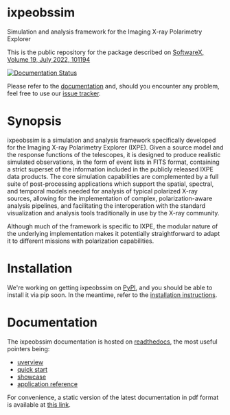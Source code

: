 # ixpeobssim
Simulation and analysis framework for the Imaging X-ray Polarimetry Explorer

This is the public repository for the package described on [SoftwareX, Volume 19, July 2022, 101194](https://www.sciencedirect.com/science/article/pii/S2352711022001169) 

[![Documentation Status](https://readthedocs.org/projects/ixpeobssim/badge/?version=latest)](https://ixpeobssim.readthedocs.io/en/latest/?badge=latest)

Please refer to the
[documentation](https://ixpeobssim.readthedocs.io/en/latest/?badge=latest)
and, should you encounter any problem, feel free to use our
[issue tracker](https://github.com/lucabaldini/ixpeobssim/issues).


# Synopsis

ixpeobssim is a simulation and analysis framework specifically developed for the Imaging X-ray Polarimetry Explorer (IXPE).
Given a source model and the response functions of the telescopes, it is designed to produce realistic simulated
observations, in the form of event lists in FITS format, containing a strict superset of the information included in the
publicly released IXPE data products. The core simulation capabilities are complemented by a full suite of post-processing
applications which support the spatial, spectral, and temporal models needed for analysis of typical polarized X-ray sources,
allowing for the implementation of complex, polarization-aware analysis pipelines, and facilitating the interoperation with
the standard visualization and analysis tools traditionally in use by the X-ray community.

Although much of the framework is specific to IXPE, the modular nature of the underlying implementation makes it potentially
straightforward to adapt it to different missions with polarization capabilities.


# Installation

We're working on getting ixpeobssim on [PyPI](https://pypi.org/), and you should be able to install it via pip soon. 
In the meantime, refer to the [installation instructions](https://ixpeobssim.readthedocs.io/en/latest/installation.html).


# Documentation

The ixpeobssim documentation is hosted on [readthedocs](https://ixpeobssim.readthedocs.io/en/latest/index.html), the most 
useful pointers being:

* [uverview](https://ixpeobssim.readthedocs.io/en/latest/overview.html)
* [quick start](https://ixpeobssim.readthedocs.io/en/latest/quickstart.html)
* [showcase](https://ixpeobssim.readthedocs.io/en/latest/showcase.html)
* [application reference](https://ixpeobssim.readthedocs.io/en/latest/reference.html)

For convenience, a static version of the latest documentation in pdf format is available at 
[this link](https://ixpeobssim.readthedocs.io/_/downloads/en/latest/pdf/).

